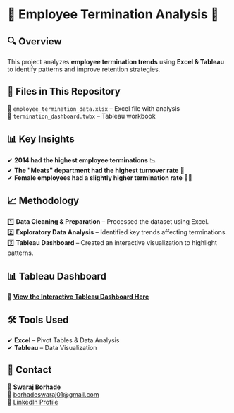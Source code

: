 # 🏢 Employee Termination Analysis 🚀  

## 🔍 Overview  
This project analyzes **employee termination trends** using **Excel & Tableau** to identify patterns and improve retention strategies.  

## 📂 Files in This Repository  
📌 `employee_termination_data.xlsx` – Excel file with analysis  
📌 `termination_dashboard.twbx` – Tableau workbook  

## 📊 Key Insights  
✔ **2014 had the highest employee terminations** 📉  
✔ **The "Meats" department had the highest turnover rate** 🍖  
✔ **Female employees had a slightly higher termination rate** 👩‍💼  

## 📈 Methodology  
1️⃣ **Data Cleaning & Preparation** – Processed the dataset using Excel.  
2️⃣ **Exploratory Data Analysis** – Identified key trends affecting terminations.  
3️⃣ **Tableau Dashboard** – Created an interactive visualization to highlight patterns.  

## 📊 Tableau Dashboard  
🔗 **[View the Interactive Tableau Dashboard Here]((https://public.tableau.com/app/profile/swaraj.borhade/vizzes))**  

## 🛠 Tools Used  
✔ **Excel** – Pivot Tables & Data Analysis  
✔ **Tableau** – Data Visualization  

## 📢 Contact  
👤 **Swaraj Borhade**  
📧 borhadeswaraj01@gmail.com  
🔗 [LinkedIn Profile](https://www.linkedin.com/in/swaraj-borhade)  
